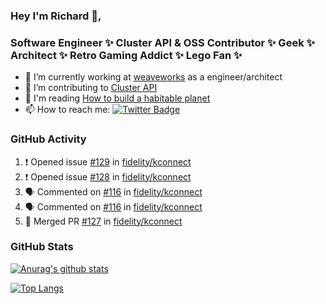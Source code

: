 ### Hey I'm Richard 👋, 

<h3 align="left">Software Engineer ✨ Cluster API & OSS Contributor ✨ Geek ✨ Architect ✨ Retro Gaming Addict ✨ Lego Fan ✨</h3>

- 🔭 I’m currently working at [weaveworks](https://github.com/weaveworks) as a engineer/architect
- 👯 I’m contributing to [Cluster API](https://github.com/kubernetes-sigs/cluster-api-provider-aws/pulls?q=is%3Aissue+is%3Apr+author%3Arichardcase+)
- 💬 I'm reading [How to build a habitable planet](https://www.amazon.co.uk/How-Build-Habitable-Planet-Humankind/dp/0691140065)
- 📫 How to reach me: [![Twitter Badge](https://img.shields.io/badge/-@fruit_case-00acee?style=flat&logo=Twitter&logoColor=white)](https://twitter.com/intent/follow?screen_name=fruit_case "Follow on Twitter")

### GitHub Activity 

<!--START_SECTION:activity-->
1. ❗️ Opened issue [#129](https://github.com/fidelity/kconnect/issues/129) in [fidelity/kconnect](https://github.com/fidelity/kconnect)
2. ❗️ Opened issue [#128](https://github.com/fidelity/kconnect/issues/128) in [fidelity/kconnect](https://github.com/fidelity/kconnect)
3. 🗣 Commented on [#116](https://github.com/fidelity/kconnect/issues/116) in [fidelity/kconnect](https://github.com/fidelity/kconnect)
4. 🗣 Commented on [#116](https://github.com/fidelity/kconnect/issues/116) in [fidelity/kconnect](https://github.com/fidelity/kconnect)
5. 🎉 Merged PR [#127](https://github.com/fidelity/kconnect/pull/127) in [fidelity/kconnect](https://github.com/fidelity/kconnect)
<!--END_SECTION:activity-->

### GitHub Stats

[![Anurag's github stats](https://github-readme-stats.vercel.app/api?username=richardcase&count_private=true&show_icons=true)](https://github.com/anuraghazra/github-readme-stats)

[![Top Langs](https://github-readme-stats.vercel.app/api/top-langs/?username=richardcase&hide=html&layout=compact)](https://github.com/anuraghazra/github-readme-stats)
